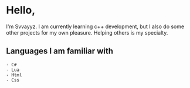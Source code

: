 # Hello,

I'm Svvayyz. I am currently learning c++ development,  but I also do some other projects for my own pleasure. 
Helping others is my specialty.

## Languages I am familiar with

```
- C#
- Lua
- Html
- Css
```
